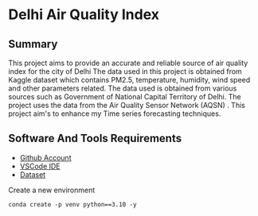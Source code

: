 # Delhi Air Quality Index

## Summary

This  project aims to provide an accurate and reliable source of air quality index for the city of Delhi
The data used in this project is obtained from Kaggle  dataset which contains PM2.5, temperature, humidity, wind speed and other parameters related. The data used is obtained from various sources such as Government of National Capital Territory of Delhi. The project uses the data from the Air Quality Sensor Network (AQSN) .
This project aim's to enhance my Time series forecasting techniques.

## Software And Tools Requirements

- [Github Account](https://github.com)
- [VSCode IDE](https://code.visualstudio.com)
- [Dataset](https://www.kaggle.com/datasets/ritesh7355/air-quality-indexnew-delhi)

Create a new environment

```markdown
conda create -p venv python==3.10 -y
```
